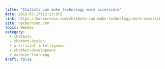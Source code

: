 ```yaml
---
title: "Chatbots can make technology more accessible"
date: 2019-05-17T12:23:07Z
link: https://hackernoon.com/chatbots-can-make-technology-more-accessible-7d8ea241fc11?source=rss----3a8144eabfe3---4&utm_medium=RSS&utm_source=hune
site: hackernoon.com
topic: Webdev
category:
  - chatbots
  - chatbot-design
  - artificial-intelligence
  - chatbot-development
  - machine-learning
draft: false
---
```

